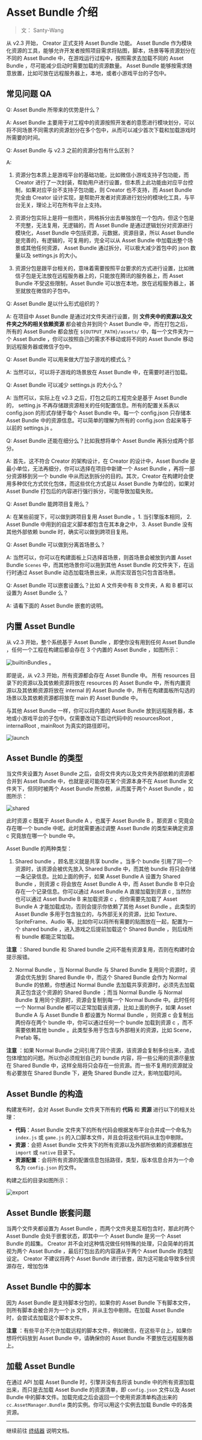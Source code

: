 # Asset Bundle 介绍

> 文： Santy-Wang

从 v2.3 开始， Creator 正式支持 Asset Bundle 功能。 Asset Bundle 作为模块化资源的工具，能够允许开发者按照项目需求将贴图，脚本，场景等等资源划分在不同的 Asset Bundle 中，在游戏运行过程中，按照需求去加载不同的 Asset Bundle ，尽可能减少启动时需要加载的资源数量。 Asset Bundle 能够按需求随意放置，比如可放在远程服务器上，本地，或者小游戏平台的子包中。

## 常见问题 QA

Q: Asset Bundle 所带来的优势是什么？

A: Asset Bundle 主要用于对工程中的资源按照开发者的意愿进行模块划分，可以将不同场景不同需求的资源划分在多个包中，从而可以减少首次下载和加载游戏时所需要的时间。

Q: Asset Bundle 与 v2.3 之前的资源分包有什么区别？

A: 
1. 资源分包本质上是游戏平台的基础功能，比如微信小游戏支持子包功能，而 Creator 进行了一次封装，帮助用户进行设置，但本质上此功能由对应平台控制，如果对应平台不支持子包功能，则 Creator 也不支持，而 Asset Bundle 完全由 Creator 设计实现，是帮助开发者对资源进行划分的模块化工具，与平台无关，理论上可在所有平台上支持。

2. 资源分包实际上是将一些图片，网格拆分出去单独放在一个包内，但这个包是不完整，无法复用，无逻辑的，而 Asset Bundle 是通过逻辑划分对资源进行模块化，Asset Bundle 中包括资源，元数据，资源目录，所以 Asset Bundle 是完善的，有逻辑的，可复用的，完全可以从 Asset Bundle 中加载出整个场景或其他任何资源， Asset Bundle 通过拆分，可以极大减少首包中的 json 数量以及 settings.js 的大小。

3. 资源分包是跟平台相关的，意味着需要按照平台要求的方式进行设置，比如微信子包是无法放在远程服务器上的，只能放在腾讯的服务器上，而 Asset Bundle 不受这些限制，Asset Bundle 可以放在本地，放在远程服务器上，甚至就放在微信的子包中。

Q: Asset Bundle 是以什么形式组织的？

A: 在项目中 Asset Bundle 是通过对文件夹进行设置，则 **文件夹中的资源以及文件夹之外的相关依赖资源** 都会被合并到同个 Asset Bundle 中，而在打包之后，所有的 Asset Bundle 都会放在 `${OUTPUT_PATH}/assets/` 中，每一个文件夹为一个 Asset Bundle ，你可以按照自己的需求不移动或将不同的 Asset Bundle 移动到远程服务器或微信子包中。

Q: Asset Bundle 可以用来做大厅加子游戏的模式么？

A: 当然可以，可以将子游戏的场景放在 Asset Bundle 中，在需要时进行加载。

Q: Asset Bundle 可以减少 settings.js 的大小么？

A: 当然可以，实际上在 v2.3 之后，打包之后的工程完全是基于 Asset Bundle 的， setting.js 不再存储跟资源相关的任何配置信息。所有的配置关系表以 config.json 的形式存储于每个 Asset Bundle 中。每一个 config.json 只存储本 Asset Bundle 中的资源信息。可以简单的理解为所有的 config.json 合起来等于以前的 settings.js 。

Q: Asset Bundle 还能在细分么？比如我想将单个 Asset Bundle 再拆分成两个部分。

A: 首先，这不符合 Creator 的架构设计，在 Creator 的设计中，Asset Bundle 是最小单位，无法再细分，你可以选择在项目中新建一个 Asset Bundle ，再将一部分资源移到另一个 bundle 中从而达到拆分的目的。其次，Creator 在构建时会使用多种优化方式优化包体，而这些优化方式是以 Asset Bundle 为单位的，如果对 Asset Bundle 打包后的内容进行强行拆分，可能导致加载失败。

Q: Asset Bundle 能跨项目复用么？

A: 在某些前提下，可以做到跨项目复用 Asset Bundle 。1. 当引擎版本相同， 2. Asset Bundle 中用到的自定义脚本都包含在其本身之中， 3. Asset Bundle 没有其他外部依赖 bundle  时，确实可以做到跨项目复用。

Q: Asset Bundle 可以做到分离首场景么？

A: 当然可以，你可以在构建面板上只选择首场景，则首场景会被放到内置 Asset Bundle `Scenes` 中，而其他场景你可以拖到其他 Asset Bundle 的文件夹下，在运行时通过 Asset Bundle 动态加载场景出来，从而实现首包只包含首场景。

Q: Asset Bundle 可以嵌套设置么？比如 A 文件夹中有 B 文件夹，A 和 B 都可以设置为 Asset Bundle 么？

A: 请看下面的 Asset Bundle 嵌套的说明。

## 内置 Asset Bundle

从 v2.3 开始，整个系统基于 Asset Bundle ，即使你没有用到任何 Asset Bundle ，任何一个工程在构建后都会存在 3 个内置的 Asset Bundle ，如图所示：

![builtinBundles](bundle/builtinBundles.png) 。

即是说，从 v2.3 开始，所有资源都会存在 Asset Bundle 中。 所有 resources 目录下的资源以及其依赖资源将放在 resources 的 Asset Bundle 中，所有内置资源以及其依赖资源将放在 internal 的 Asset Bundle 中，所有在构建面板所勾选的场景以及其依赖资源都将放在 main 的 Asset Bundle 中。

与其他 Asset Bundle 一样，你可以将内置的 Asset Bundle 放到远程服务器，本地或小游戏平台的子包中。仅需要改动下启动代码中的 resourcesRoot , internalRoot , mainRoot 为真实的路径即可。

![launch](bundle/launch.png) 

## Asset Bundle 的类型

当文件夹设置为 Asset Bundle 之后，会将文件夹内以及文件夹外部依赖的资源都合并到 Asset Bundle 中，也就是说可能存在某个资源本身不在 Asset Bundle 文件夹下，但同时被两个 Asset Bundle 所依赖，从而属于两个 Asset Bundle ，如图所示：

![shared](bundle/shared.png) 

此时资源 c 既属于 Asset Bundle A ，也属于 Asset Bundle B 。那资源 c 究竟会存在哪一个 bundle 中呢。此时就需要通过调整 Asset Bundle 的类型来确定资源 c 究竟放在哪一个 bundle 中。

Asset Bundle 的两种类型：

1. Shared bundle ，顾名思义就是共享 bundle 。当多个 bundle 引用了同一个资源时，该资源会被优先放入 Shared Bundle 中，而其他 bundle 将只会存储一条记录信息。比如上面的例子，如果 Asset Bundle A 设置为 Shared Bundle ，则资源 c 将会放在 Asset Bundle A 中，而 Asset Bundle B 中只会存在一个记录信息。你可以通过 Asset Bundle A 直接加载到资源 c , 当然你也可以通过 Asset Bundle B 来加载资源 c ，但你需要先加载了 Asset Bundle A 才能加载成功，否则会提示你依赖了其他 Asset Bundle 。此类型的 Asset Bundle 多用于包含独立的，与外部无关的资源，比如 Texture、SpriteFrame、Audio 等。比如你可以将所有需要的贴图放在一起，配置为一个 shared bundle ，进入游戏之后提前加载这个 Shared Bundle ，则后续所有 bundle 都能正常加载。

**注意** ：Shared bundle 和 Shared bundle 之间不能有资源复用，否则在构建时会提示报错。

2. Normal Bundle ，当 Normal Bundle 与 Shared Bundle 复用同个资源时，资源会优先放到 Shared Bundle 中，而这个 Shared Bundle 会作为 Normal Bundle 的依赖，你想通过 Normal Bundle 去加载共享资源时，必须先去加载真正包含这个资源的 Shared Bundle ；而当 Normal Bundle 与 Normal Bundle 复用同个资源时，资源会复制到每一个 Normal Bundle 中。此时任何一个 Normal Bundle 都可以正常加载该资源，比如上面的例子，如果 Asset Bundle A 与 Asset Bundle B 都设置为 Normal Bundle ，则资源 c 会复制出两份存在两个 bundle 中，你可以通过任何一个 bundle 加载到资源 c ，而不需要依赖其他 bundle 。此类型多用于包含与外部相关的资源，比如 Scene，Prefab 等。

**注意** ：如果 Normal Bundle 之间引用了同个资源，该资源会复制多份出来，造成包体增加的问题。所以你必须规划自己的 bundle 内容，将一些公用的资源尽量放在 Shared Bundle 中，这样全局将只会存在一份资源。而一些不复用的资源就没有必要放在 Shared Bundle 下，避免 Shared Bundle 过大，影响加载时间。

## Asset Bundle 的构造

构建发布时，会对 Asset Bundle 文件夹下所有的 **代码** 和 **资源** 进行以下的相关处理：

  - **代码**：Asset Bundle 文件夹下的所有代码会根据发布平台合并成一个命名为 `index.js` 或 `game.js` 的入口脚本文件，并且会将这些代码从主包中剔除。
  - **资源**：会把 Asset Bundle 文件夹下的所有资源以及外部所依赖的资源都放在 `import` 或 `native` 目录下。
  - **资源配置**：会将所有资源的配置信息包括路径，类型，版本信息合并为一个命名为 `config.json` 的文件。

构建之后的目录如图所示：

![export](bundle/exported.png) 

## Asset Bundle 嵌套问题

当两个文件夹都设置为 Asset Bundle ，而两个文件夹是互相包含时，那此时两个 Asset Bundle 会处于嵌套状态，即其中一个 Asset Bundle 是另一个 Asset Bundle 的超集。 Creator 并不会对这种情况做任何特殊的处理，只会简单的将其视为两个 Asset Bundle ，最后打包出去的内容遵从于两个 Asset Bundle 的类型设定。 Creator 不建议将两个 Asset Bundle 进行嵌套，因为这可能会导致多份资源存在，增加包体

## Asset Bundle 中的脚本

因为 Asset Bundle 是支持脚本分包的，如果你的 Asset Bundle 下有脚本文件，则所有脚本会被合并为一个 js 文件，并从主包中剔除。在加载 Asset Bundle 时，会尝试去加载这个脚本文件。

**注意** ：有些平台不允许加载远程的脚本文件，例如微信，在这些平台上，如果你想将代码放到 Asset Bundle 中，请确保你的 Asset Bundle 不要放在远程服务器上。

## 加载 Asset Bundle

在通过 API 加载 Asset Bundle 时，引擎并没有去将该 bundle 中的所有资源加载出来，而只是去加载 Asset Bundle 的资源清单，即 `config.json` 文件以及 Asset Bundle 中的脚本文件。加载完成之后会返回一个使用资源清单构造出来的 `cc.AssetManager.Bundle` 类的实例。你可以用这个实例去加载 Bundle 中的各类资源。

---

继续前往 [终结器](finalizer.md) 说明文档。